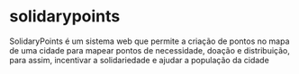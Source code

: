 # solidarypoints
 SolidaryPoints é um sistema web que permite a criação de pontos no mapa de uma cidade para mapear pontos de necessidade, doação e distribuição, para assim, incentivar a solidariedade e ajudar a população da cidade
